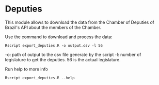 # Deputies

This module allows to download the data from the Chamber of Deputies of Brazil's API about the members of the Chamber.

Use the command to download and process the data:

```
Rscript export_deputies.R -o output.csv -l 56
```

-o: path of output to the csv file generate by the script
-l: number of legislature to get the deputies. 56 is the actual legislature.

Run help to more info

```
Rscript export_deputies.R --help 
```

